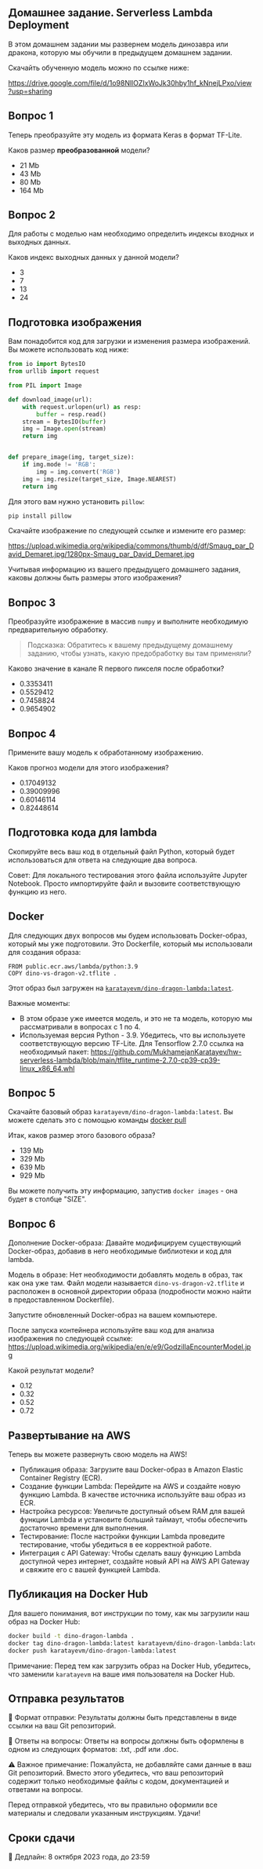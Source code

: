## Домашнее задание. Serverless Lambda Deployment

В этом домашнем задании мы развернем модель динозавра или дракона, которую мы обучили в предыдущем домашнем задании.

Скачайть обученную модель можно по ссылке ниже:

https://drive.google.com/file/d/1o98NllOZIxWoJk30hby1hf_kNnejLPxo/view?usp=sharing

## Вопрос 1

Теперь преобразуйте эту модель из формата Keras в формат TF-Lite.

Каков размер **преобразованной** модели?

- 21 Mb
- 43 Mb
- 80 Mb
- 164 Mb

## Вопрос 2

Для работы с моделью нам необходимо определить индексы входных и выходных данных.

Каков индекс выходных данных у данной модели?

- 3
- 7
- 13
- 24

## Подготовка изображения

Вам понадобится код для загрузки и изменения размера изображений. Вы можете использовать код ниже:

```python
from io import BytesIO
from urllib import request

from PIL import Image

def download_image(url):
    with request.urlopen(url) as resp:
        buffer = resp.read()
    stream = BytesIO(buffer)
    img = Image.open(stream)
    return img


def prepare_image(img, target_size):
    if img.mode != 'RGB':
        img = img.convert('RGB')
    img = img.resize(target_size, Image.NEAREST)
    return img
```

Для этого вам нужно установить `pillow`:

```bash
pip install pillow
```

Скачайте изображение по следующей ссылке и измените его размер:

https://upload.wikimedia.org/wikipedia/commons/thumb/d/df/Smaug_par_David_Demaret.jpg/1280px-Smaug_par_David_Demaret.jpg

Учитывая информацию из вашего предыдущего домашнего задания, каковы должны быть размеры этого изображения?

## Вопрос 3

Преобразуйте изображение в массив `numpy` и выполните необходимую предварительную обработку.

> Подсказка: Обратитесь к вашему предыдущему домашнему заданию, чтобы узнать,
> какую предобработку вы там применяли?

Каково значение в канале R первого пикселя после обработки?

- 0.3353411
- 0.5529412
- 0.7458824
- 0.9654902

## Вопрос 4

Примените вашу модель к обработанному изображению.

Каков прогноз модели для этого изображения?

- 0.17049132
- 0.39009996
- 0.60146114
- 0.82448614

## Подготовка кода для lambda

Скопируйте весь ваш код в отдельный файл Python, который будет использоваться для ответа на следующие два вопроса.

Совет: Для локального тестирования этого файла используйте Jupyter Notebook. Просто импортируйте файл и вызовите соответствующую функцию из него.

## Docker

Для следующих двух вопросов мы будем использовать Docker-образ, который мы уже подготовили. Это Dockerfile, который мы использовали для создания образа:

```docker
FROM public.ecr.aws/lambda/python:3.9
COPY dino-vs-dragon-v2.tflite .
```

Этот образ был загружен на [`karatayevm/dino-dragon-lambda:latest`](https://hub.docker.com/r/karatayevm/dino-dragon-lambda/tags).

Важные моменты:

- В этом образе уже имеется модель, и это не та модель, которую мы рассматривали в вопросах с 1 по 4.
- Используемая версия Python - 3.9. Убедитесь, что вы используете соответствующую версию TF-Lite. Для Tensorflow 2.7.0 ссылка на необходимый пакет: https://github.com/MukhamejanKaratayev/hw-serverless-lambda/blob/main/tflite_runtime-2.7.0-cp39-cp39-linux_x86_64.whl

## Вопрос 5

Скачайте базовый образ `karatayevm/dino-dragon-lambda:latest`. Вы можете сделать это с помощью команды [docker pull](https://docs.docker.com/engine/reference/commandline/pull/)

Итак, каков размер этого базового образа?

- 139 Mb
- 329 Mb
- 639 Mb
- 929 Mb

Вы можете получить эту информацию, запустив `docker images` - она будет в столбце "SIZE".

## Вопрос 6

Дополнение Docker-образа: Давайте модифицируем существующий Docker-образ, добавив в него необходимые библиотеки и код для lambda.

Модель в образе: Нет необходимости добавлять модель в образ, так как она уже там. Файл модели называется `dino-vs-dragon-v2.tflite` и расположен в основной директории образа (подробности можно найти в предоставленном Dockerfile).

Запустите обновленный Docker-образ на вашем компьютере.

После запуска контейнера используйте ваш код для анализа изображения по следующей ссылке: https://upload.wikimedia.org/wikipedia/en/e/e9/GodzillaEncounterModel.jpg

Какой результат модели?

- 0.12
- 0.32
- 0.52
- 0.72

## Развертывание на AWS

Теперь вы можете развернуть свою модель на AWS!

- Публикация образа: Загрузите ваш Docker-образ в Amazon Elastic Container Registry (ECR).
- Создание функции Lambda: Перейдите на AWS и создайте новую функцию Lambda. В качестве источника используйте ваш образ из ECR.
- Настройка ресурсов: Увеличьте доступный объем RAM для вашей функции Lambda и установите больший таймаут, чтобы обеспечить достаточно времени для выполнения.
- Тестирование: После настройки функции Lambda проведите тестирование, чтобы убедиться в ее корректной работе.
- Интеграция с API Gateway: Чтобы сделать вашу функцию Lambda доступной через интернет, создайте новый API на AWS API Gateway и свяжите его с вашей функцией Lambda.

## Публикация на Docker Hub

Для вашего понимания, вот инструкции по тому, как мы загрузили наш образ на Docker Hub:

```bash
docker build -t dino-dragon-lambda .
docker tag dino-dragon-lambda:latest karatayevm/dino-dragon-lambda:latest
docker push karatayevm/dino-dragon-lambda:latest
```

Примечание: Перед тем как загрузить образ на Docker Hub, убедитесь, что заменили `karatayevm` на ваше имя пользователя на Docker Hub.

## Отправка результатов

🔗 Формат отправки: Результаты должны быть представлены в виде ссылки на ваш Git репозиторий.

📄 Ответы на вопросы: Ответы на вопросы должны быть оформлены в одном из следующих форматов: .txt, .pdf или .doc.

⚠️ Важное примечание: Пожалуйста, не добавляйте сами данные в ваш Git репозиторий. Вместо этого убедитесь, что ваш репозиторий содержит только необходимые файлы с кодом, документацией и ответами на вопросы.

Перед отправкой убедитесь, что вы правильно оформили все материалы и следовали указанным инструкциям. Удачи!

## Сроки сдачи

📅 Дедлайн: 8 октября 2023 года, до 23:59
